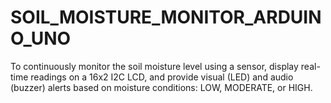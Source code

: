 # SOIL_MOISTURE_MONITOR_ARDUINO_UNO
To continuously monitor the soil moisture level using a sensor, display real-time readings on a 16x2 I2C LCD, and provide visual (LED) and audio (buzzer) alerts based on moisture conditions: LOW, MODERATE, or HIGH.
